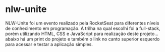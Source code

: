 # nlw-unite

NLW-Unite foi um evento realizado pela RocketSeat para diferentes níveis de conhecimento em programação. A trilha na qual escolhi foi a full-stack, porém utilizando HTML, CSS e JavaScript para realização deste projeto... abaixo há um print do projeto e também o link no canto superior esquerdo para acessar e testar a aplicação simples.

